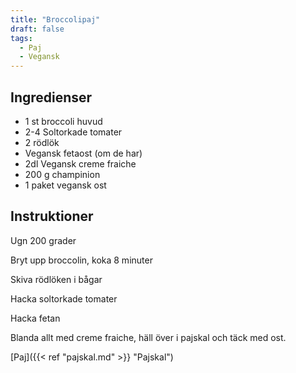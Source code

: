 ```yaml
---
title: "Broccolipaj"  
draft: false
tags:
  - Paj
  - Vegansk
---
```


## Ingredienser
- 1 st broccoli huvud
- 2-4 Soltorkade tomater
- 2 rödlök
- Vegansk fetaost (om de har)
- 2dl Vegansk creme fraiche
- 200 g champinion
- 1 paket vegansk ost

## Instruktioner
Ugn 200 grader

Bryt upp broccolin, koka 8 minuter

Skiva rödlöken i bågar

Hacka soltorkade tomater

Hacka fetan

Blanda allt med creme fraiche, häll över i pajskal och täck med ost.

[Paj]({{< ref "pajskal.md" >}} "Pajskal")
